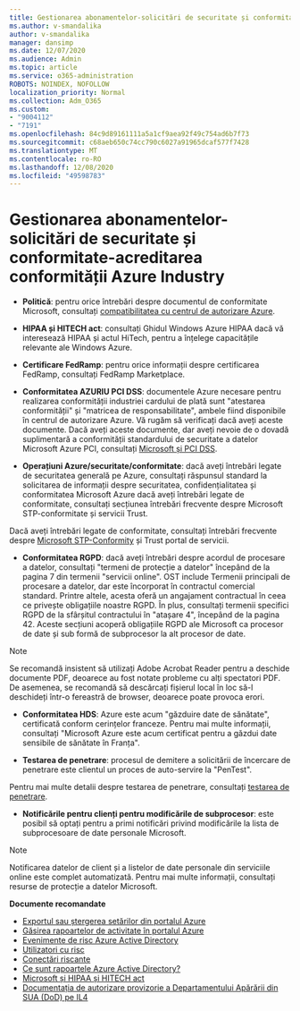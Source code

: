 ```yaml
---
title: Gestionarea abonamentelor-solicitări de securitate și conformitate-acreditarea conformității Azure Industry
ms.author: v-smandalika
author: v-smandalika
manager: dansimp
ms.date: 12/07/2020
ms.audience: Admin
ms.topic: article
ms.service: o365-administration
ROBOTS: NOINDEX, NOFOLLOW
localization_priority: Normal
ms.collection: Adm_O365
ms.custom:
- "9004112"
- "7191"
ms.openlocfilehash: 84c9d89161111a5a1cf9aea92f49c754ad6b7f73
ms.sourcegitcommit: c68aeb650c74cc790c6027a91965dcaf577f7428
ms.translationtype: MT
ms.contentlocale: ro-RO
ms.lasthandoff: 12/08/2020
ms.locfileid: "49598783"
---
```

# <a name="subscription-management---security-and-compliance-requests---azure-industry-compliance-accreditation"></a>Gestionarea abonamentelor-solicitări de securitate și conformitate-acreditarea conformității Azure Industry

- **Politică**: pentru orice întrebări despre documentul de conformitate Microsoft, consultați [compatibilitatea cu centrul de autorizare Azure](https://docs.microsoft.com/compliance/regulatory/offering-SOC).

- **HIPAA și HITECH act**: consultați Ghidul Windows Azure HIPAA dacă vă interesează HIPAA și actul HiTech, pentru a înțelege capacitățile relevante ale Windows Azure.

- **Certificare FedRamp**: pentru orice informații despre certificarea FedRamp, consultați FedRamp Marketplace.

- **Conformitatea AZURIU PCI DSS**: documentele Azure necesare pentru realizarea conformității industriei cardului de plată sunt "atestarea conformității" și "matricea de responsabilitate", ambele fiind disponibile în centrul de autorizare Azure. Vă rugăm să verificați dacă aveți aceste documente. Dacă aveți aceste documente, dar aveți nevoie de o dovadă suplimentară a conformității standardului de securitate a datelor Microsoft Azure PCI, consultați [Microsoft și PCI DSS](https://docs.microsoft.com/compliance/regulatory/offering-PCI-DSS).

- **Operațiuni Azure/securitate/conformitate**: dacă aveți întrebări legate de securitatea generală pe Azure, consultați răspunsul standard la solicitarea de informații despre securitatea, confidențialitatea și conformitatea Microsoft Azure dacă aveți întrebări legate de conformitate, consultați secțiunea întrebări frecvente despre Microsoft STP-conformitate și servicii Trust.

Dacă aveți întrebări legate de conformitate, consultați întrebări frecvente despre [Microsoft STP-Conformity](https://www.microsoft.com/trust-center/compliance/compliance-overview) și Trust portal de servicii.

- **Conformitatea RGPD**: dacă aveți întrebări despre acordul de procesare a datelor, consultați "termeni de protecție a datelor" începând de la pagina 7 din termenii "servicii online". OST include Termenii principali de procesare a datelor, dar este încorporat în contractul comercial standard. Printre altele, acesta oferă un angajament contractual în ceea ce privește obligațiile noastre RGPD. În plus, consultați termenii specifici RGPD de la sfârșitul contractului în "atașare 4", începând de la pagina 42. Aceste secțiuni acoperă obligațiile RGPD ale Microsoft ca procesor de date și sub formă de subprocesor la alt procesor de date.

> [!NOTE]
> Se recomandă insistent să utilizați Adobe Acrobat Reader pentru a deschide documente PDF, deoarece au fost notate probleme cu alți spectatori PDF. De asemenea, se recomandă să descărcați fișierul local în loc să-l deschideți într-o fereastră de browser, deoarece poate provoca erori.

- **Conformitatea HDS**: Azure este acum "găzduire date de sănătate", certificată conform cerințelor franceze. Pentru mai multe informații, consultați "Microsoft Azure este acum certificat pentru a găzdui date sensibile de sănătate în Franța".

- **Testarea de penetrare**: procesul de demitere a solicitării de încercare de penetrare este clientul un proces de auto-servire la "PenTest".

Pentru mai multe detalii despre testarea de penetrare, consultați [testarea de penetrare](https://docs.microsoft.com/azure/security/fundamentals/pen-testing).

- **Notificările pentru clienți pentru modificările de subprocesor**: este posibil să optați pentru a primi notificări privind modificările la lista de subprocesoare de date personale Microsoft.

> [!NOTE]
> Notificarea datelor de client și a listelor de date personale din serviciile online este complet automatizată. Pentru mai multe informații, consultați resurse de protecție a datelor Microsoft.

**Documente recomandate**

- [Exportul sau ștergerea setărilor din portalul Azure](https://docs.microsoft.com/azure/azure-portal/set-preferences)
- [Găsirea rapoartelor de activitate în portalul Azure](https://docs.microsoft.com/azure/active-directory/reports-monitoring/howto-find-activity-reports)
- [Evenimente de risc Azure Active Directory](https://docs.microsoft.com/azure/active-directory/identity-protection/overview-identity-protection)
- [Utilizatori cu risc](https://docs.microsoft.com/azure/active-directory/identity-protection/overview-identity-protection)
- [Conectări riscante](https://docs.microsoft.com/azure/active-directory/identity-protection/overview-identity-protection)
- [Ce sunt rapoartele Azure Active Directory?](https://docs.microsoft.com/azure/active-directory/reports-monitoring/overview-reports)
- [Microsoft și HIPAA și HITECH act](https://docs.microsoft.com/compliance/regulatory/offering-hipaa-hitech)
- [Documentația de autorizare provizorie a Departamentului Apărării din SUA (DoD) pe IL4](https://docs.microsoft.com/compliance/regulatory/offering-DoD-DISA-L2-L4-L5)













